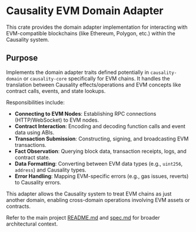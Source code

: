 # Causality EVM Domain Adapter

This crate provides the domain adapter implementation for interacting with EVM-compatible blockchains (like Ethereum, Polygon, etc.) within the Causality system.

## Purpose

Implements the domain adapter traits defined potentially in `causality-domain` or `causality-core` specifically for EVM chains. It handles the translation between Causality effects/operations and EVM concepts like contract calls, events, and state lookups.

Responsibilities include:

- **Connecting to EVM Nodes**: Establishing RPC connections (HTTP/WebSocket) to EVM nodes.
- **Contract Interaction**: Encoding and decoding function calls and event data using ABIs.
- **Transaction Submission**: Constructing, signing, and broadcasting EVM transactions.
- **Fact Observation**: Querying block data, transaction receipts, logs, and contract state.
- **Data Formatting**: Converting between EVM data types (e.g., `uint256`, `address`) and Causality types.
- **Error Handling**: Mapping EVM-specific errors (e.g., gas issues, reverts) to Causality errors.

This adapter allows the Causality system to treat EVM chains as just another domain, enabling cross-domain operations involving EVM assets or contracts.

Refer to the main project [README.md](../../README.md) and [spec.md](../../spec/spec.md) for broader architectural context. 